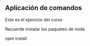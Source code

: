 ## Aplicación de comandos

Este es el ejercicio del curso


Recuerde instalar los paquetes de node

npm install